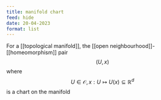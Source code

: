 ```yaml
---
title: manifold chart
feed: hide
date: 20-04-2023
format: list
---
```



For a [[topological manifold]], the [[open neighbourhood]]-[[homeomorphism]] pair $$(U,x)$$ where $$U\in\mathcal O, x:U\mapsto U(x)\subseteq\mathbb R^d$$ is a chart on the manifold